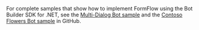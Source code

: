 For complete samples that show how to implement FormFlow using the Bot Builder SDK for .NET, see the <a href="https://aka.ms/v3-cs-core-multiDialogs" target="_blank">Multi-Dialog Bot sample</a> and the <a href="https://aka.ms/v3-cs-demo-contosoFlowers" target="_blank">Contoso Flowers Bot sample</a> in GitHub.

